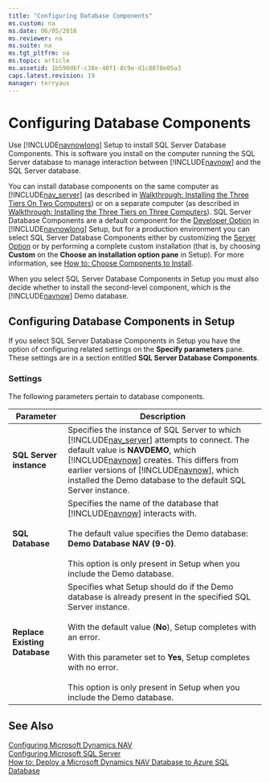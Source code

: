 ```yaml
---
title: "Configuring Database Components"
ms.custom: na
ms.date: 06/05/2016
ms.reviewer: na
ms.suite: na
ms.tgt_pltfrm: na
ms.topic: article
ms.assetid: 1b590d6f-c38e-40f1-8c9e-d1c8070e05a3
caps.latest.revision: 19
manager: terryaus
---
```

# Configuring Database Components
Use [!INCLUDE[navnowlong](../dynamics-nav/includes/navnowlong_md.md)] Setup to install SQL Server Database Components. This is software you install on the computer running the SQL Server database to manage interaction between [!INCLUDE[navnow](../dynamics-nav/includes/navnow_md.md)] and the SQL Server database.  
  
 You can install database components on the same computer as [!INCLUDE[nav_server](../dynamics-nav/includes/nav_server_md.md)] \(as described in [Walkthrough: Installing the Three Tiers On Two Computers](../Topic/Walkthrough:%20Installing%20the%20Three%20Tiers%20On%20Two%20Computers.md)\) or on a separate computer \(as described in [Walkthrough: Installing the Three Tiers on Three Computers](../Topic/Walkthrough:%20Installing%20the%20Three%20Tiers%20on%20Three%20Computers.md)\). SQL Server Database Components are a default component for the [Developer Option](../dynamics-nav/Developer-Option.md) in [!INCLUDE[navnowlong](../dynamics-nav/includes/navnowlong_md.md)] Setup, but for a production environment you can select SQL Server Database Components either by customizing the [Server Option](../dynamics-nav/Server-Option.md) or by performing a complete custom installation \(that is, by choosing **Custom** on the **Choose an installation option pane** in Setup\). For more information, see [How to: Choose Components to Install](../Topic/How%20to:%20Choose%20Components%20to%20Install.md).  
  
 When you select SQL Server Database Components in Setup you must also decide whether to install the second\-level component, which is the [!INCLUDE[navnow](../dynamics-nav/includes/navnow_md.md)] Demo database.  
  
## Configuring Database Components in Setup  
 If you select SQL Server Database Components in Setup you have the option of configuring related settings on the **Specify parameters** pane. These settings are in a section entitled **SQL Server Database Components**.  
  
### Settings  
 The following parameters pertain to database components.  
  
|Parameter|Description|  
|---------------|-----------------|  
|**SQL Server instance**|Specifies the instance of SQL Server to which [!INCLUDE[nav_server](../dynamics-nav/includes/nav_server_md.md)] attempts to connect. The default value is **NAVDEMO**, which [!INCLUDE[navnow](../dynamics-nav/includes/navnow_md.md)] creates. This differs from earlier versions of [!INCLUDE[navnow](../dynamics-nav/includes/navnow_md.md)], which installed the Demo database to the default SQL Server instance.|  
|**SQL Database**|Specifies the name of the database that [!INCLUDE[navnow](../dynamics-nav/includes/navnow_md.md)] interacts with.<br /><br /> The default value specifies the Demo database: **Demo Database NAV \(9\-0\)**.<br /><br /> This option is only present in Setup when you include the Demo database.|  
|**Replace Existing Database**|Specifies what Setup should do if the Demo database is already present in the specified SQL Server instance.<br /><br /> With the default value \(**No**\), Setup completes with an error.<br /><br /> With this parameter set to **Yes**, Setup completes with no error.<br /><br /> This option is only present in Setup when you include the Demo database.|  
  
## See Also  
 [Configuring Microsoft Dynamics NAV](../dynamics-nav/Configuring-Microsoft-Dynamics-NAV.md)   
 [Configuring Microsoft SQL Server](../dynamics-nav/Configuring-Microsoft-SQL-Server.md)   
 [How to: Deploy a Microsoft Dynamics NAV Database to Azure SQL Database](../Topic/How%20to:%20Deploy%20a%20Microsoft%20Dynamics%20NAV%20Database%20to%20Azure%20SQL%20Database.md)